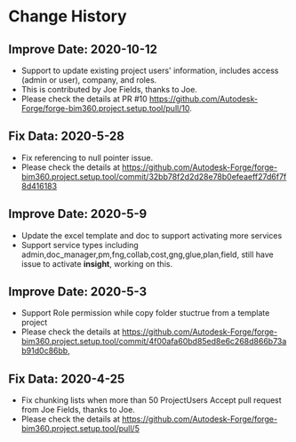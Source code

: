 # Change History
## Improve Date: 2020-10-12
- Support to update existing project users' information, includes access (admin or user), company, and roles.
- This is contributed by Joe Fields, thanks to Joe.
- Please check the details at PR #10 https://github.com/Autodesk-Forge/forge-bim360.project.setup.tool/pull/10.

## Fix Data: 2020-5-28
- Fix referencing to null pointer issue.
- Please check the details at https://github.com/Autodesk-Forge/forge-bim360.project.setup.tool/commit/32bb78f2d2d28e78b0efeaeff27d6f7f8d416183 

## Improve Date: 2020-5-9
- Update the excel template and doc to support activating more services
- Support service types including admin,doc_manager,pm,fng,collab,cost,gng,glue,plan,field, still have issue to activate **insight**, working on this.

## Improve Date: 2020-5-3
- Support Role permission while copy folder stuctrue from a template project
- Please check the details at https://github.com/Autodesk-Forge/forge-bim360.project.setup.tool/commit/4f00afa60bd85ed8e6c268d866b73ab91d0c86bb, 

## Fix Data: 2020-4-25
- Fix chunking lists when more than 50 ProjectUsers
Accept pull request from Joe Fields, thanks to Joe.
- Please check the details at https://github.com/Autodesk-Forge/forge-bim360.project.setup.tool/pull/5

